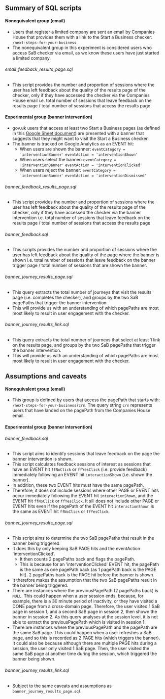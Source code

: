 ## Summary of SQL scripts

#### Nonequivalent group (email)

- Users that register a limited company are sent an email by Companies House
  that provides them with a link to the Start a Business checker:
  `/next-steps-for-your-business`
- The nonequivalent group in this experiment is considered users who access SaB
  checker via email, as we know these users have just started a limited company.

###### email_feedback_results_page.sql

- This script provides the number and proportion of sessions where the user has
  left feedback about the quality of the results page of the checker, only if they
  have accessed the checker via the Companies House email i.e. total number of
  sessions that leave feedback on the results page / total number of sessions that
  access the results page

#### Experimental group (banner intervention)

- gov.uk users that access at least two Start a Business pages (as defined in this
 [Google Sheet document][SaBpages]) are presented with a banner that suggests that they might
 want to visit the Start a Business checker.
- The banner is tracked on Google Analytics as an EVENT hit:
  - When users are shown the banner: `eventCategory = 'interventionBanner'`
                                     `eventAction = 'interventionShown'`
  - When users select the banner:    `eventCategory = 'interventionBanner'`
                                     `eventAction = 'interventionClicked'`
  - When users reject the banner:    `eventCategory = 'interventionBanner'`
                                     `eventAction = 'interventionDismissed'`

###### banner_feedback_results_page.sql

- This script provides the number and proportion of sessions where the user has
  left feedback about the quality of the results page of the checker, only if they
  have accessed the checker via the banner intervention i.e. total number of
  sessions that leave feedback on the results page / total number of sessions that
  access the results page

###### banner_feedback.sql

- This scripts provides the number and proportion of sessions where the user has
  left feedback about the quality of the page where the banner is shown i.e. total
  number of sessions that leave feedback on the banner trigger page / total number
  of sessions that are shown the banner.

###### banner_journey_results_page.sql

- This query extracts the total number of journeys that visit the results page (i.e.
  completes the checker), and groups by the two SaB pagePaths that trigger the banner
  intervention.
- This will provide us with an understanding of which pagePaths are most most likely
  to result in user engagement with the checker.

###### banner_journey_results_link.sql

- This query extracts the total number of journeys that select at least 1 link on
  the results page, and groups by the two SaB pagePaths that trigger the banner
  intervention.
- This will provide us with an understanding of which pagePaths are most most likely
  to result in user engagement with the checker.

## Assumptions and caveats

#### Nonequivalent group (email)

- This group is defined by users that access the pagePath that starts with:
`/next-steps-for-your-business?crn`. The query string `crn` represents users
that have landed on the pagePath from the Companies House email.

#### Experimental group (banner intervention)

###### banner_feedback.sql

- This script aims to identify sessions that leave feedback on the page the banner
  intervention is shown.
- This script calculates feedback sessions of interest as sessions that have an
  EVENT hit `ffNoClick` or `ffYesClick` (i.e. provide feedback) immediately following
  an EVENT hit `interactionShown` (i.e. shown the banner).
- In addition, these two EVENT hits must have the same pagePath.
- Therefore, it does not include sessions where other PAGE or EVENT hits occur
  immediately following the EVENT hit `interactionShown`, and the EVENT hit
  `ffNoClick` or `ffYesClick`. It sill does not include other PAGE or EVENT hits
  even if the pagePath of the EVENT hit `interactionShown` is the same as EVENT
  hit `ffNoClick` or `ffYesClick`.

###### banner_journey_results_page.sql

- This script aims to determine the two SaB pagePaths that result in the banner
  being triggered.
- It does this by only keeping SaB PAGE hits and the eventAction 'interventionClicked'.
  - It then counts 2 pagePaths back and flags the pagePath.
  - This is because for an 'interventionClicked' EVENT hit, the pagePath is the
    same as one pagePath back (as 1 pagePath back is the PAGE hit). 2 pagePaths
    back is the PAGE hit before the banner is shown.
- It therefore makes the assumption that the two SaB pagePaths result in the banner
  being triggered.
- There are instances where the previousPagePath (2 pagePaths back) is `NULL`.
  This could happen when a user session ends, because, for example, there is a 30
  minute period of inactivity, or they have visited a DONE page from a cross-domain
  page. Therefore, the user visited 1 SaB page in session 1, and a second SaB page
  in session 2, then shown the banner in session 2. As this query analyses at the
  session level, it is not able to extract the previousPagePath which is visited
  in session 1.
- There are instances where the previousPagePath and the pagePath are the same SaB
  page. This could happen when a user refreshes a SaB page, and so this is recorded
  as 2 PAGE hits (which triggers the banner). It could also be because although
  there are multiple PAGE hits during a session, the user only visited 1 SaB page.
  Then, the user visited the same SaB page at another time during the session,
  which triggered the banner being shown.

###### banner_journey_results_link.sql
- Subject to the same caveats and assumptions as `banner_journey_results_page.sql`

[SaBpages]: https://docs.google.com/spreadsheets/d/1CGogk1bgco1hYSSGsIcS-eZtdmWOhb-a6gIjkdMWFkQ/edit#gid=0

